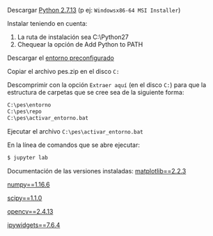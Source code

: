 Descargar [Python 2.7.13](https://www.python.org/downloads/release/python-2713/) (p ej: `Windowsx86-64 MSI Installer`)

Instalar teniendo en cuenta:
1. La ruta de instalación sea C:\Python27
2. Chequear la opción de Add Python to PATH

Descargar el [entorno preconfigurado](https://drive.google.com/file/d/1kOefkwJMPH0ITv2jqcJI8_D1ZfNMFQTG/view?usp=sharing)

Copiar el archivo pes.zip en el disco `C:`

Descomprimir con la opción `Extraer aquí` (en el disco `C:`) para que la estructura de carpetas que se cree sea de la siguiente forma:
```bash
C:\pes\entorno
C:\pes\repo
C:\pes\activar_entorno.bat
```

Ejecutar el archivo `C:\pes\activar_entorno.bat`

En la línea de comandos que se abre ejecutar:
```bash
$ jupyter lab
```

Documentación de las versiones instaladas:
[matplotlib==2.2.3](https://matplotlib.org/2.2.3/)

[numpy==1.16.6](https://docs.scipy.org/doc/numpy-1.16.1/reference/)

[scipy==1.1.0](https://docs.scipy.org/doc/scipy-1.1.0/reference/)

[opencv==2.4.13](https://docs.opencv.org/2.4/)

[ipywidgets==7.6.4](https://ipywidgets.readthedocs.io/en/7.6.4/)
